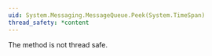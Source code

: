 ```yaml
---
uid: System.Messaging.MessageQueue.Peek(System.TimeSpan)
thread_safety: *content
---
```


The method is not thread safe.


